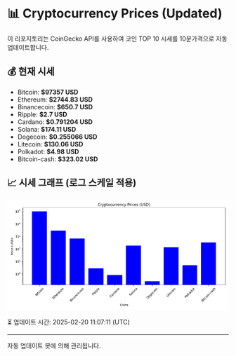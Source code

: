 
# 📊 Cryptocurrency Prices (Updated)

이 리포지토리는 CoinGecko API를 사용하여 코인 TOP 10 시세를 10분가격으로 자동 업데이트합니다.

## 💰 현재 시세
- Bitcoin: **$97357 USD**
- Ethereum: **$2744.83 USD**
- Binancecoin: **$650.7 USD**
- Ripple: **$2.7 USD**
- Cardano: **$0.791204 USD**
- Solana: **$174.11 USD**
- Dogecoin: **$0.255066 USD**
- Litecoin: **$130.06 USD**
- Polkadot: **$4.98 USD**
- Bitcoin-cash: **$323.02 USD**

## 📈 시세 그래프 (로그 스케일 적용)
![Crypto Prices](crypto_prices.png)

⏳ 업데이트 시간: 2025-02-20 11:07:11 (UTC)

---
자동 업데이트 봇에 의해 관리됩니다.
